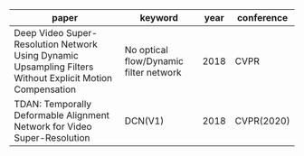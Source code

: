 |paper|keyword|year|conference|
|-|-|-|-|
|Deep Video Super-Resolution Network Using Dynamic Upsampling Filters Without Explicit Motion Compensation|No optical flow/Dynamic filter network|2018|CVPR|
|TDAN: Temporally Deformable Alignment Network for Video Super-Resolution|DCN(V1)|2018|CVPR(2020)|